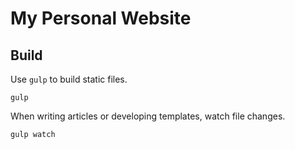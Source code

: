 # My Personal Website

## Build

Use `gulp` to build static files.

```
gulp
```

When writing articles or developing templates, watch file changes.

```
gulp watch
```
